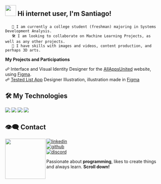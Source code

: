 ## <img src="https://media.giphy.com/media/hvRJCLFzcasrR4ia7z/giphy.gif" width="35"> Hi internet user, I'm Santiago! 
###
       🎒 I am currently a college student (freshman) majoring in Systems Development Analysis.
       🛠️ I am looking to collaborate on Machine Learning Projects, as well as any other projects.
       💬 I have skills with images and videos, content production, and perhaps 3D arts.

**My Projects and Participations**

<p>
☍ Interface and Visual Identity Designer for the <a href="https://allappsunited.com/">AllAppsUnited</a> website, using <a href="https://www.figma.com/design/gaPiCdqe1b1pcG6ak4i6jT/-2-Weeks--Site-Dn.?m=auto&t=gGZGM7xYBFpYHrqI-1">Figma</a>. </br>
☍ <a href="https://github.com/dKally/shopping-list">Tested List App</a> Designer Illustration, illustration made in <a href="https://www.figma.com/design/DcwV5rthnzGTV4CdlQa2CT/%5BAPP%5D-Lista-de-Compras?m=auto&t=a2IuFqfvaQDNdBhL-6">Figma</a>
</p> 


## 🛠️ My Technologies
<p align="left">
  <img src="https://img.shields.io/badge/HTML5%20-%201?logo=html5&color=black">
  <img src="https://img.shields.io/badge/JavaScript%20-%202?logo=javascript&color=black">
  <img src="https://img.shields.io/badge/CSS3%20-%201?logo=css3&logoColor=%231572B6&color=black">
  <img src="https://img.shields.io/badge/Figma-%201?style=flat&logo=figma&logoColor=%231572B6&color=black">

</p>


## 👁️‍🗨️ Contact
<img align="left" src="https://i.pinimg.com/originals/35/44/33/354433250e9f08ac409d7639c33814af.gif" width="130">

[![linkedin](https://img.shields.io/badge/Linkedin%20-%201?style=flat-square&logoColor=%231572B6&color=%23d8d8d8)](https://www.linkedin.com/in/santiago-santos-63a73516a/)  
[![github](https://img.shields.io/badge/GitHub-%201?style=flat-square&logoColor=%231572B6&color=%23d8d8d8)](https://github.com/seu-usuario)  
[![discord](https://img.shields.io/badge/Discord%20-%201?style=flat-square&logoColor=%231572B6&color=%23d8d8d8)](https://discord.gg/Vm4GQHyQ6c)  
<!-- [![portifolio](https://img.shields.io/badge/-Website-313131?style=flat-square&labelColor=313131&logo=google-chrome&logoColor=white&color=313131)](https://seusite.com) --!>

<p>
  Passionate about <b>programming</b>, likes to create things and always learn. <b>Scroll down!</b>
</p>


